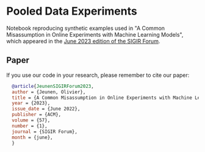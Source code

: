 # Pooled Data Experiments

Notebook reproducing synthetic examples used in "A Common Misassumption in Online Experiments with Machine Learning Models", which appeared in the [June 2023 edition of the SIGIR Forum](https://sigir.org/forum/issues/june-2023/).

## Paper
If you use our code in your research, please remember to cite our paper:

```BibTeX
  @article{JeunenSIGIRForum2023,
  author = {Jeunen, Olivier},
  title = {A Common Misassumption in Online Experiments with Machine Learning Models},
  year = {2023},
  issue_date = {June 2022},
  publisher = {ACM},
  volume = {57},
  number = {1},
  journal = {SIGIR Forum},
  month = {june},
  }
```
